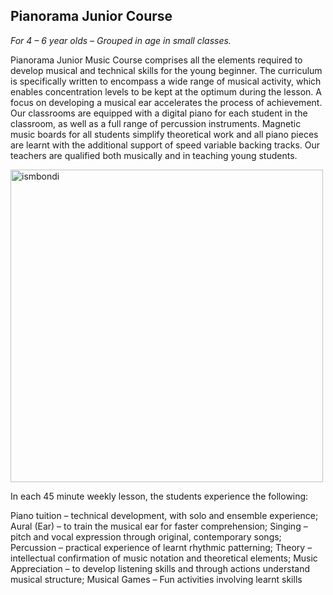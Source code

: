 ## Pianorama Junior Course

*For 4 – 6 year olds – Grouped in age in small classes.*

Pianorama Junior Music Course comprises all the elements required to develop musical and technical skills for the young beginner. The curriculum is specifically written to encompass a wide range of musical activity, which enables concentration levels to be kept at the optimum during the lesson. A focus on developing a musical ear accelerates the process of achievement. Our classrooms are equipped with a digital piano for each student in the classroom, as well as a full range of percussion instruments. Magnetic music boards for all students simplify theoretical work and all piano pieces are learnt with the additional support of speed variable backing tracks. Our teachers are qualified both musically and in teaching young students.

<img src="images/18121242_1945394909069149_8174843808573398308_o.png" alt="ismbondi" width="500" height="500">

In each 45 minute weekly lesson, the students experience the following:

Piano tuition – technical development, with solo and ensemble experience;
Aural (Ear) – to train the musical ear for faster comprehension;
Singing – pitch and vocal expression through original, contemporary songs;
Percussion – practical experience of learnt rhythmic patterning;
Theory – intellectual confirmation of music notation and theoretical elements;
Music Appreciation – to develop listening skills and through actions understand musical structure;
Musical Games – Fun activities involving learnt skills
